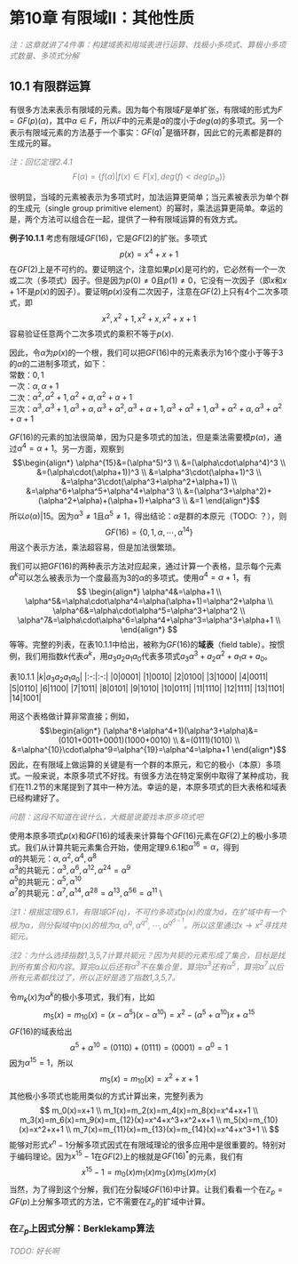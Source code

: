 # 第10章 有限域II：其他性质
*<font color="grey">注：这章就讲了4件事：构建域表和用域表进行运算、找极小多项式、算极小多项式数量、多项式分解</font>*
## 10.1 有限群运算
有很多方法来表示有限域的元素。因为每个有限域$F$是单扩张，有限域的形式为$F=GF(p)(\alpha)$，其中$\alpha\in F$，所以$F$中的元素是$\alpha$的度小于$deg(\alpha)$的多项式。另一个表示有限域元素的方法基于一个事实：$GF(q)^*$是循环群，因此它的元素都是群的生成元的幂。

<font color="grey">*注：回忆定理2.4.1*
$$F(\alpha)=\{f(\alpha)|f(x)\in F[x],deg(f)<deg(p_{\alpha})\}$$
</font>

很明显，当域的元素被表示为多项式时，加法运算更简单；当元素被表示为单个群的生成元（single group primitive element）的幂时，乘法运算更简单。幸运的是，两个方法可以组合在一起，提供了一种有限域运算的有效方式。

**例子10.1.1** 考虑有限域$GF(16)$，它是$GF(2)$的扩张。多项式
$$p(x)=x^4+x+1$$
在$GF(2)$上是不可约的。要证明这个，注意如果$p(x)$是可约的，它必然有一个一次或二次（多项式）因子。但是因为$p(0)
\neq 0$且$p(1)\neq 0$，它没有一次因子（即$x$和$x+1$不是$p(x)$的因子）。要证明$p(x)$没有二次因子，注意在$GF(2)$上只有4个二次多项式，即
$$x^2,x^2+1,x^2+x,x^2+x+1$$
容易验证任意两个二次多项式的乘积不等于$p(x)$.

因此，令$\alpha$为$p(x)$的一个根，我们可以把$GF(16)$中的元素表示为16个度小于等于3的$\alpha$的二进制多项式，如下： \
常数：$0,1$ \
一次：$\alpha,\alpha+1$ \
二次：$\alpha^2,\alpha^2+1,\alpha^2+\alpha,\alpha^2+\alpha+1$ \
三次：$\alpha^3,\alpha^3+1,\alpha^3+\alpha,\alpha^3+\alpha^2,\alpha^3+\alpha+1,\alpha^3+\alpha^2+1,\alpha^3+\alpha^2+\alpha,\alpha^3+\alpha^2+\alpha+1$

$GF(16)$的元素的加法很简单，因为只是多项式的加法，但是乘法需要模$p(\alpha)$，通过$\alpha^4=\alpha+1$。另一方面，观察到
$$\begin{align*}
\alpha^{15}&=(\alpha^5)^3 \\
&=(\alpha\cdot\alpha^4)^3 \\
&=(\alpha\cdot(\alpha+1))^3 \\
&=\alpha^3\cdot(\alpha+1)^3 \\
&=\alpha^3\cdot(\alpha^3+\alpha^2+\alpha+1) \\
&=\alpha^6+\alpha^5+\alpha^4+\alpha^3 \\
&=(\alpha^3+\alpha^2)+(\alpha^2+\alpha)+(\alpha+1)+\alpha^3 \\
&=1
\end{align*}$$
所以$o(\alpha)|15$。因为$\alpha^3\neq 1$且$\alpha^5\neq 1$，得出结论：$\alpha$是群的本原元（TODO: ？），则
$$GF(16)=\{0,1,\alpha,\cdots,\alpha^{14}\}$$
用这个表示方法，乘法超容易，但是加法很繁琐。

我们可以把$GF(16)$的两种表示方法对应起来，通过计算一个表格，显示每个元素$\alpha^k$可以怎么被表示为一个度最高为3的$\alpha$的多项式。使用$\alpha^4=\alpha+1$，有
$$
\begin{align*}
\alpha^4&=\alpha+1 \\
\alpha^5&=\alpha\cdot\alpha^4=\alpha(\alpha+1)=\alpha^2+\alpha \\
\alpha^6&=\alpha\cdot\alpha^5=\alpha^3+\alpha^2 \\
\alpha^7&=\alpha\cdot\alpha^6=\alpha^4+\alpha^3=\alpha^3+\alpha+1 \\
\end{align*}
$$
等等。完整的列表，在表10.1.1中给出，被称为$GF(16)$的**域表**（field table）。按惯例，我们用指数$k$代表$\alpha^k$，用$a_3a_2a_1a_0$代表多项式$a_3\alpha^3+a_2\alpha^2+a_1\alpha+a_0$。

表10.1.1
|$k$|$a_3a_2a_1a_0$|
|:-:|:-:|
|0|0001|
|1|0010|
|2|0100|
|3|1000|
|4|0011|
|5|0110|
|6|1100|
|7|1011|
|8|0101|
|9|1010|
|10|0111|
|11|1110|
|12|1111|
|13|1101|
|14|1001|

用这个表格做计算非常直接；例如，
$$\begin{align*}
(\alpha^8+\alpha^4+1)(\alpha^3+\alpha)&=(0101+0011+0001)(1000+0010) \\
&=(0111)(1010) \\
&=\alpha^{10}\cdot\alpha^9=\alpha^{19}=\alpha^4=\alpha+1
\end{align*}$$
因此，在有限域上做运算的关键是有一个群的本原元，和它的极小（本原）多项式。一般来说，本原多项式不好找。有很多方法在特定案例中取得了某种成功，我们在11.2节的末尾提到了其中一种方法。幸运的是，本原多项式的巨大表格和域表已经构建好了。

*<font color="grey">问题：这段不知道在说什么，大概是说要找本原多项式吧</font>*

使用本原多项式$p(x)$和$GF(16)$的域表来计算每个$GF(16)$元素在$GF(2)$上的极小多项式。我们从计算共轭元素集合开始，使用定理9.6.1和$\alpha^{16}=\alpha$，得到 \
$\alpha$的共轭元：$\alpha,\alpha^2,\alpha^4,\alpha^8$ \
$\alpha^3$的共轭元：$\alpha^3,\alpha^6,\alpha^{12},\alpha^{24}=\alpha^9$ \
$\alpha^5$的共轭元：$\alpha^5,\alpha^{10}$ \
$\alpha^7$的共轭元：$\alpha^7,\alpha^{14},\alpha^{28}=\alpha^{13},\alpha^{56}=\alpha^{11}$ \

*<font color="grey">注1：根据定理9.6.1，有限域$GF(q)$，不可约多项式$p(x)$的度为$d$，在扩域中有一个根为$\alpha$，则分裂域中$p(x)$的根为$\alpha,\alpha^q,\alpha^{q^2},\cdots,\alpha^{q^{d-1}}$。所以这里通过$x\rightarrow x^2$寻找共轭元。</font>*

*<font color="grey">注2：为什么选择指数1,3,5,7计算共轭元？因为共轭的元素形成了集合，目标是找到所有集合和内容。算完$\alpha$以后还有$\alpha^3$不在集合里，算完$\alpha^3$还有$\alpha^5$，算完$\alpha^7$以后所有元素都找过了，所以正好是选了指数1,3,5,7。</font>*

令$m_k(x)$为$\alpha^k$的极小多项式，我们有，比如
$$m_5(x)=m_{10}(x)=(x-\alpha^5)(x-\alpha^{10})=x^2-(\alpha^5+\alpha^{10})x+\alpha^{15}$$
$GF(16)$的域表给出
$$\alpha^5+\alpha^{10}=(0110)+(0111)=(0001)=\alpha^0=1$$
因为$\alpha^{15}=1$，所以
$$m_5(x)=m_{10}(x)=x^2+x+1$$
其他极小多项式也能用类似的方式计算出来，完整列表为
$$
m_0(x)=x+1 \\
m_1(x)=m_2(x)=m_4(x)=m_8(x)=x^4+x+1 \\
m_3(x)=m_6(x)=m_9(x)=m_{12}(x)=x^4+x^3+x^2+x+1 \\
m_5(x)=m_{10}(x)=x^2+x+1 \\
m_7(x)=m_{11}(x)=m_{13}(x)=m_{14}(x)=x^4+x^3+1 \\
$$
能够对形式$x^n-1$分解多项式因式在有限域理论的很多应用中是很重要的。特别对于编码理论。因为$x^{15}-1$在$GF(2)$上的根就是$GF(16)^*$的元素，我们有
$$x^{15}-1=m_0(x)m_1(x)m_3(x)m_5(x)m_7(x)$$
当然，为了得到这个分解，我们在分裂域$GF(16)$中计算。让我们看看一个在$\mathbb{Z}_p=GF(p)$上分解多项式的方法，它不需要在$\mathbb{Z}_p$的扩域中计算。

### 在$\mathbb{Z}_p$上因式分解：Berklekamp算法
*<font color="grey">TODO: 好长啊</font>*